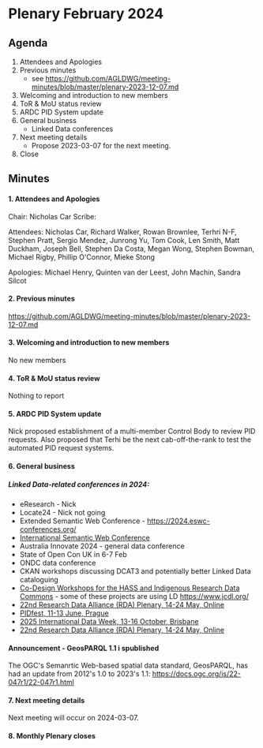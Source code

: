 # Plenary February 2024

## Agenda

1. Attendees and Apologies
2. Previous minutes
    * see <https://github.com/AGLDWG/meeting-minutes/blob/master/plenary-2023-12-07.md> 
3. Welcoming and introduction to new members
4. ToR & MoU status review
5. ARDC PID System update
6. General business
    * Linked Data conferences
7. Next meeting details
    * Propose 2023-03-07 for the next meeting.
8. Close 

## Minutes
#### 1. Attendees and Apologies

Chair: Nicholas Car
Scribe: 

Attendees: Nicholas Car, Richard Walker, Rowan Brownlee, Terhri N-F, Stephen Pratt, Sergio Mendez, Junrong Yu, Tom Cook, Len Smith, Matt Duckham, Joseph Bell, Stephen Da Costa, Megan Wong, Stephen Bowman, Michael Rigby, Phillip O'Connor, Mieke Stong

Apologies: Michael Henry, Quinten van der Leest, John Machin, Sandra Silcot

#### 2. Previous minutes

<https://github.com/AGLDWG/meeting-minutes/blob/master/plenary-2023-12-07.md> 

#### 3. Welcoming and introduction to new members

No new members

#### 4. ToR & MoU status review

Nothing to report

#### 5. ARDC PID System update

Nick proposed establishment of a multi-member Control Body to review PID requests. Also proposed that Terhi be the next cab-off-the-rank to test the automated PID request systems.

#### 6. General business

##### Linked Data-related conferences in 2024:

* eResearch - Nick
* Locate24 - Nick not going
* Extended Semantic Web Conference - https://2024.eswc-conferences.org/
* [International Semantic Web Conference](https://iswc2023.semanticweb.org/)
* Australia Innovate 2024 - general data conference
* State of Open Con UK in 6-7 Feb
* ONDC data conference
* CKAN workshops discussing DCAT3 and potentially better Linked Data cataloguing
* [Co-Design Workshops for the HASS and Indigenous Research Data Commons](https://ardc.edu.au/event/co-design-workshops-for-the-hass-and-indigenous-research-data-commons/) - some of these projects are using LD
  https://www.jcdl.org/
* [22nd Research Data Alliance (RDA) Plenary, 14-24 May, Online](https://ardc.edu.au/event/22nd-research-data-alliance-rda-plenary/)
* [PIDfest, 11-13 June, Prague](https://ardc.edu.au/event/pidfest-2024/)
* [2025 International Data Week, 13-16 October, Brisbane](https://ardc.edu.au/event/international-data-week-2025/)
* [22nd Research Data Alliance (RDA) Plenary, 14-24 May, Online](https://ardc.edu.au/event/22nd-research-data-alliance-rda-plenary/)

#### Announcement - GeosPARQL 1.1 i spublished

The OGC's Semanrtic Web-based spatial data standard, GeosPARQL, has had an update from 2012's 1.0 to 2023's 1.1: https://docs.ogc.org/is/22-047r1/22-047r1.html

#### 7. Next meeting details

Next meeting will occur on 2024-03-07.

#### 8. Monthly Plenary closes
